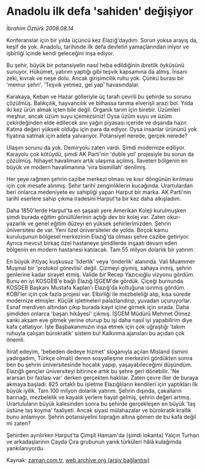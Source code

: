 # Anadolu ilk defa 'sahiden' değişiyor

*İbrahim Öztürk 2008.08.14*

<tr><td class="metin" colspan="2" style="padding-top: 20px; padding-left: 5px; padding-right: 10px;">Konferanslar için bir yılda üçüncü kez Elazığ'daydım. Sorun yoksa arayış da, keşif de yok. Anadolu, tarihinde ilk defa devletin yamaçlarından iniyor ve işbirliği içinde kendi geleceğini inşa ediyor.</td></tr><tr><td class="metin" colspan="2" style="padding-top: 20px; padding-left: 5px; padding-right: 10px;"><p>Bu şehir, büyük bir potansiyelin nasıl heba edildiğinin ibretlik öyküsünü sunuyor. Hükümet, yatırım yaptığı gibi teşvik kapsamına da almış. İnsanı zeki, kıvrak ve neşe dolu. Ancak girişimcilik ruhu yok. Çünkü burası bir 'memur şehri'. 'Teşvik yetmez, gel yap' havasındalar. 
<p>Karakaya, Keban ve Hazar gölleriyle üç tarafı çevrili bu şehirde su sorunu çözülmüş. Balıkçılık, hayvancılık ve bilhassa tarıma elverişli arazi bol. Yılda iki kez ürün almak içten bile değil. Organik tarım için birebir. Üzümleri meşhur, ancak üzüm suyu içemezsiniz! Oysa üzüm suyu ve üzüm çekirdeğinden elde edilecek sıvı yağın piyasası içeride ve dışarıda hazır. Katma değeri yüksek olduğu için para da ediyor. Oysa insanlar ürününü yok fiyatına satmak için adeta yalvarıyor. Potansiyel nerede, gerçek nerede?
<p>Ulaşım sorunu da yok. Demiryolu zaten vardı. Şimdi modernize ediliyor. Karayolu çok kötüydü, şimdi AK Parti'nin 'duble yol' projesiyle bu sorun da çözülmüş. Nihayet havalimanı artık ulaşıma açılmış. İlaveten bölgenin en büyük ve modern havalimanına 'vira bismillah' denilmiş. 
<p>Her şeye rağmen şehrin cazibe merkezi olması ve kısır döngünün kırılması için çok mesafe alınmış. Şehir tarihî zenginliklerin kucağında. Urartulardan beri onlarca medeniyete ev sahipliği yapan Harput bir marka. AK Parti'nin tarihî eserlere sahip çıkma iradesini Harput'ta bir kez daha alkışladım.
<p>Daha 1850'lerde Harput'ta en şaşaalı yere Amerikan Koleji kurulmuşken şimdi burada eğitim gönüllülerinin açtığı dev bir kolej var. Zaten okur-yazarlık ve genel eğitim düzeyi en yüksek şehirlerimizden. Şehrin üniversitesi de var. Yeni özel üniversiteler de yolda. Birçok kamu kuruluşunun bölgesel merkezinin Elazığ'da olması şehre cazibe getiriyor. Ayrıca mevcut birkaç özel hastaneye şimdilerde inşaatı devam eden bölgenin en modern hastanesi katılacak. Tam 55 milyon dolarlık bir yatırım. 
<p>En büyük ihtiyaç kuşkusuz 'liderlik' veya 'önderlik' alanında. Vali Muammer Muşmal bir 'protokol görevlisi' değil. Çizmeyi giymiş, sahaya inmiş, şehrin genlerine kadar sirayet etmiş. Valide bir Recep Yazıcıoğlu vizyonu gördüm. Bunu en iyi KOSGEB'e bağlı Elazığ İŞGEM'de gördük. Çiçeği burnunda KOSGEB Başkanı Mustafa Kaplan'ı Elazığ'da koltuğuna ısınmış gördüm. KOBİ'ler için çok fazla projesi var. Elbirliği ile mezbeleliği alıp, kısa sürede modernize etmişler. Küçük işletmeleri palazlandırıp, yuvadan uçuruyorlar. Esnaf merdiven altından çıkıp burada kayıt içine girmek için sırada. Daha şimdiden onlarca 'başarı hikâyesi' çıkmış. İŞGEM Müdürü Mehmet Ölmez sanki akşam eve gitmek yerine oturup bu işi daha nasıl iyi yapabilirim diye kafa çatlatıyor. İşte Başbakanımızın inşa etmek için çok uğraştığı 'takım ruhuyla çalışan bürokratik' sistem bu! Kalkınma ajansları bu açıdan çok önemli. 
<p>İtiraf edeyim, 'bebeden dedeye hizmet' sloganıyla açılan Misland (ismini yadırgadım, Türkçe olmalı) denen sosyalleşme merkezini gördükten sonra ben bu şehrin üniversitesinde hocalık yapıp, yaşayabileceğimi düşündüm. Elazığlı gençler üniversiteyi bitirince artık bu şehre geri dönebilir. 'Ne ararsan bir fazlası var' derken gerçekten haklılar. Zaten çevre iller de buraya akmaya başladı. 825 ortaklı bu işletme Elazığlıların kendileri için yaptıkları ilk büyük iyilik. Tam 100 milyon dolarlık yatırım. Şehrin dışında, çakalların barınağı, mezbelelik ve kayalık yerlere hayat gelmiş, şehrin değeri artmış. Urartuluların büyük kalesinden sonra bu şehirde gerçekleşen en büyük 'taş üstüne taş koyma' faaliyeti. Ancak siyasi mülahazalar ve bürokratik krallık bunu anlamıyor. Şehrin potansiyelini toprağın altına gömen de bu kafa değil mi zaten? 
<p>Şehirden ayrılırken Harput'ta Çimşit Hamam'da (şimdi lokanta) Yalçın Turhan ve arkadaşlarının Çayda Çıra grubunun yanık türküleri hâlâ kulağımda yankılanıyordu.<br/></p></p></p></p></p></p></p></p></td></tr>

Kaynak: [zaman.com.tr](http://zaman.com.tr/yazar.do?yazino=725723), [web.archive.org (arşiv bağlantısı)](http://web.archive.org/web/20080827195838/http://zaman.com.tr:80/yazar.do?yazino=725723)
